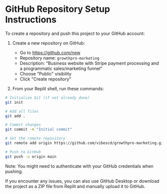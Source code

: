 # GitHub Repository Setup Instructions

To create a repository and push this project to your GitHub account:

1. Create a new repository on GitHub:
   - Go to https://github.com/new
   - Repository name: `growthpro-marketing`
   - Description: "Business website with Stripe payment processing and a programmatic sales/marketing funnel"
   - Choose "Public" visibility
   - Click "Create repository"

2. From your Replit shell, run these commands:
```bash
# Initialize Git (if not already done)
git init

# Add all files
git add .

# Commit changes
git commit -m "Initial commit"

# Set the remote repository
git remote add origin https://github.com/vibescd/growthpro-marketing.git

# Push to GitHub
git push -u origin main
```

Note: You might need to authenticate with your GitHub credentials when pushing.

If you encounter any issues, you can also use GitHub Desktop or download the project as a ZIP file from Replit and manually upload it to GitHub.
